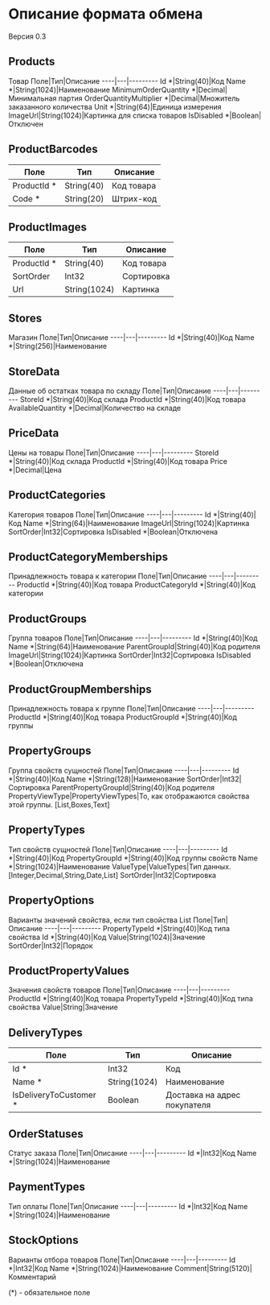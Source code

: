 # Описание формата обмена
Версия 0.3

## Products
Товар
Поле|Тип|Описание
----|---|---------
Id *|String(40)|Код
Name *|String(1024)|Наименование
MinimumOrderQuantity *|Decimal|Минимальная партия
OrderQuantityMultiplier *|Decimal|Множитель заказанного количества
Unit *|String(64)|Единица измерения
ImageUrl|String(1024)|Картинка для списка товаров
IsDisabled *|Boolean|Отключен

## ProductBarcodes
Поле|Тип|Описание
----|---|---------
ProductId *|String(40)|Код товара
Code *|String(20)|Штрих-код

## ProductImages
Поле|Тип|Описание
----|---|---------
ProductId *|String(40)|Код товара
SortOrder|Int32|Сортировка
Url|String(1024)|Картинка

## Stores
Магазин
Поле|Тип|Описание
----|---|---------
Id *|String(40)|Код
Name *|String(256)|Наименование

## StoreData
Данные об остатках товара по складу
Поле|Тип|Описание
----|---|---------
StoreId *|String(40)|Код склада
ProductId *|String(40)|Код товара
AvailableQuantity *|Decimal|Количество на складе

## PriceData
Цены на товары
Поле|Тип|Описание
----|---|---------
StoreId *|String(40)|Код склада
ProductId *|String(40)|Код товара
Price *|Decimal|Цена

## ProductCategories
Категория товаров
Поле|Тип|Описание
----|---|---------
Id *|String(40)|Код
Name *|String(64)|Наименование
ImageUrl|String(1024)|Картинка
SortOrder|Int32|Сортировка
IsDisabled *|Boolean|Отключена

## ProductCategoryMemberships
Принадлежность товара к категории
Поле|Тип|Описание
----|---|---------
ProductId *|String(40)|Код товара
ProductCategoryId *|String(40)|Код категории

## ProductGroups
Группа товаров
Поле|Тип|Описание
----|---|---------
Id *|String(40)|Код
Name *|String(64)|Наименование
ParentGroupId|String(40)|Код родителя
ImageUrl|String(1024)|Картинка
SortOrder|Int32|Сортировка
IsDisabled *|Boolean|Отключена

## ProductGroupMemberships
Принадлежность товара к группе
Поле|Тип|Описание
----|---|---------
ProductId *|String(40)|Код товара
ProductGroupId *|String(40)|Код группы

## PropertyGroups
Группа свойств сущностей
Поле|Тип|Описание
----|---|---------
Id *|String(40)|Код
Name *|String(128)|Наименование
SortOrder|Int32|Сортировка
ParentPropertyGroupId|String(40)|Код родителя
PropertyViewType|PropertyViewTypes|То, как отображаются свойства этой группы. [List,Boxes,Text]

## PropertyTypes
Тип свойств сущностей
Поле|Тип|Описание
----|---|---------
Id *|String(40)|Код
PropertyGroupId *|String(40)|Код группы свойств
Name *|String(1024)|Наименование
ValueType|ValueTypes|Тип данных. [Integer,Decimal,String,Date,List]
SortOrder|Int32|Сортировка

## PropertyOptions
Варианты значений свойства, если тип свойства List
Поле|Тип|Описание
----|---|---------
PropertyTypeId *|String(40)|Код типа свойства
Id *|String(40)|Код
Value|String(1024)|Значение
SortOrder|Int32|Порядок

## ProductPropertyValues
Значения свойств товаров
Поле|Тип|Описание
----|---|---------
ProductId *|String(40)|Код товара
PropertyTypeId *|String(40)|Код типа свойства
Value|String|Значение

## DeliveryTypes
Поле|Тип|Описание
----|---|---------
Id *|Int32|Код
Name *|String(1024)|Наименование
IsDeliveryToCustomer *|Boolean|Доставка на адрес покупателя

## OrderStatuses
Статус заказа
Поле|Тип|Описание
----|---|---------
Id *|Int32|Код
Name *|String(1024)|Наименование

## PaymentTypes
Тип оплаты
Поле|Тип|Описание
----|---|---------
Id *|Int32|Код
Name *|String(1024)|Наименование

## StockOptions
Варианты отбора товаров
Поле|Тип|Описание
----|---|---------
Id *|Int32|Код
Name *|String(1024)|Наименование
Comment|String(5120)|Комментарий

(*) - обязательное поле
